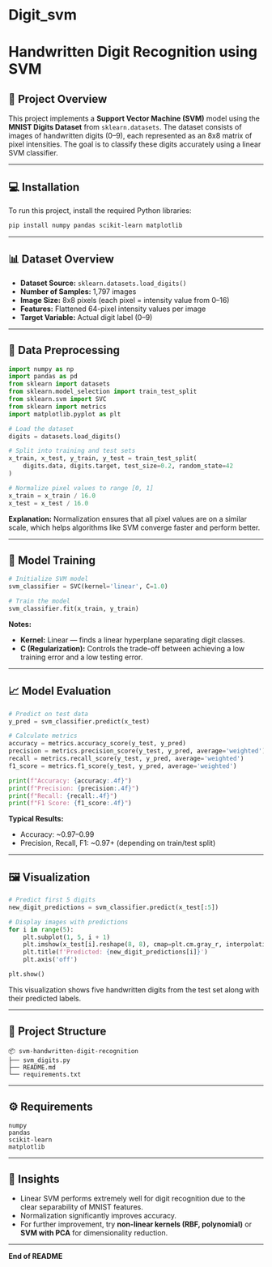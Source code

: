 # Digit_svm
# Handwritten Digit Recognition using SVM

## 📘 Project Overview

This project implements a **Support Vector Machine (SVM)** model using the **MNIST Digits Dataset** from `sklearn.datasets`. The dataset consists of images of handwritten digits (0–9), each represented as an 8x8 matrix of pixel intensities. The goal is to classify these digits accurately using a linear SVM classifier.

---

## 💻 Installation

To run this project, install the required Python libraries:

```bash
pip install numpy pandas scikit-learn matplotlib
```

---

## 📊 Dataset Overview

* **Dataset Source:** `sklearn.datasets.load_digits()`
* **Number of Samples:** 1,797 images
* **Image Size:** 8x8 pixels (each pixel = intensity value from 0–16)
* **Features:** Flattened 64-pixel intensity values per image
* **Target Variable:** Actual digit label (0–9)

---

## 🧹 Data Preprocessing

```python
import numpy as np
import pandas as pd
from sklearn import datasets
from sklearn.model_selection import train_test_split
from sklearn.svm import SVC
from sklearn import metrics
import matplotlib.pyplot as plt

# Load the dataset
digits = datasets.load_digits()

# Split into training and test sets
x_train, x_test, y_train, y_test = train_test_split(
    digits.data, digits.target, test_size=0.2, random_state=42
)

# Normalize pixel values to range [0, 1]
x_train = x_train / 16.0
x_test = x_test / 16.0
```

**Explanation:**
Normalization ensures that all pixel values are on a similar scale, which helps algorithms like SVM converge faster and perform better.

---

## 🤖 Model Training

```python
# Initialize SVM model
svm_classifier = SVC(kernel='linear', C=1.0)

# Train the model
svm_classifier.fit(x_train, y_train)
```

**Notes:**

* **Kernel:** Linear — finds a linear hyperplane separating digit classes.
* **C (Regularization):** Controls the trade-off between achieving a low training error and a low testing error.

---

## 📈 Model Evaluation

```python
# Predict on test data
y_pred = svm_classifier.predict(x_test)

# Calculate metrics
accuracy = metrics.accuracy_score(y_test, y_pred)
precision = metrics.precision_score(y_test, y_pred, average='weighted')
recall = metrics.recall_score(y_test, y_pred, average='weighted')
f1_score = metrics.f1_score(y_test, y_pred, average='weighted')

print(f"Accuracy: {accuracy:.4f}")
print(f"Precision: {precision:.4f}")
print(f"Recall: {recall:.4f}")
print(f"F1 Score: {f1_score:.4f}")
```

**Typical Results:**

* Accuracy: ~0.97–0.99
* Precision, Recall, F1: ~0.97+ (depending on train/test split)

---

## 🖼️ Visualization

```python
# Predict first 5 digits
new_digit_predictions = svm_classifier.predict(x_test[:5])

# Display images with predictions
for i in range(5):
    plt.subplot(1, 5, i + 1)
    plt.imshow(x_test[i].reshape(8, 8), cmap=plt.cm.gray_r, interpolation='nearest')
    plt.title(f'Predicted: {new_digit_predictions[i]}')
    plt.axis('off')

plt.show()
```

This visualization shows five handwritten digits from the test set along with their predicted labels.

---

## 📁 Project Structure

```
📦 svm-handwritten-digit-recognition
├── svm_digits.py
├── README.md
└── requirements.txt
```

---

## ⚙️ Requirements

```
numpy
pandas
scikit-learn
matplotlib
```

---

## 🧠 Insights

* Linear SVM performs extremely well for digit recognition due to the clear separability of MNIST features.
* Normalization significantly improves accuracy.
* For further improvement, try **non-linear kernels (RBF, polynomial)** or **SVM with PCA** for dimensionality reduction.

---



**End of README**

